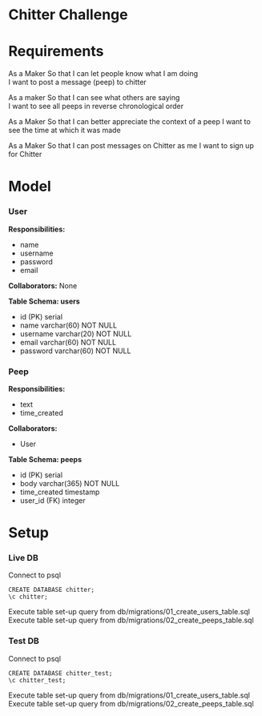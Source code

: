 Chitter Challenge
=================

# Requirements

As a Maker
So that I can let people know what I am doing  
I want to post a message (peep) to chitter

As a maker
So that I can see what others are saying  
I want to see all peeps in reverse chronological order

As a Maker
So that I can better appreciate the context of a peep
I want to see the time at which it was made

As a Maker
So that I can post messages on Chitter as me
I want to sign up for Chitter

# Model

### User
**Responsibilities:**
- name
- username
- password
- email

**Collaborators:**
None

**Table Schema: users**
- id (PK) serial
- name varchar(60) NOT NULL
- username varchar(20) NOT NULL
- email varchar(60) NOT NULL
- password varchar(60) NOT NULL


### Peep
**Responsibilities:**
- text
- time_created

**Collaborators:**
- User

**Table Schema: peeps**
- id (PK) serial
- body varchar(365) NOT NULL
- time_created timestamp
- user_id (FK) integer


# Setup

### Live DB

Connect to psql
```
CREATE DATABASE chitter;
\c chitter;
```
Execute table set-up query from db/migrations/01_create_users_table.sql
Execute table set-up query from db/migrations/02_create_peeps_table.sql

### Test DB
Connect to psql
```
CREATE DATABASE chitter_test;
\c chitter_test;
```
Execute table set-up query from db/migrations/01_create_users_table.sql
Execute table set-up query from db/migrations/02_create_peeps_table.sql